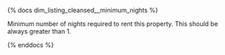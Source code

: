 {% docs dim_listing_cleansed__minimum_nights %}

Minimum number of nights required to rent this property.
This should be always greater than 1.

{% enddocs %}